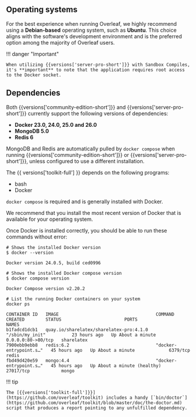## Operating systems ##

For the best experience when running Overleaf, we highly recommend using a **Debian-based** operating system, such as **Ubuntu**. This choice aligns with the software's development environment and is the preferred option among the majority of Overleaf users.

!!! danger "Important"

    When utilizing {{versions['server-pro-short']}} with Sandbox Compiles, it's **important** to note that the application requires root access to the Docker socket. 

## Dependencies ##

Both {{versions['community-edition-short']}} and {{versions['server-pro-short']}} currently support the following versions of dependencies:

- **Docker 23.0, 24.0, 25.0 and 26.0**
- **MongoDB 5.0**
- **Redis 6**

MongoDB and Redis are automatically pulled by `docker compose` when running {{versions['community-edition-short']}} or {{versions['server-pro-short']}}, unless configured to use a different installation.

The {{ versions['toolkit-full'] }} depends on the following programs:

- bash
- Docker

`docker compose` is required and is generally installed with Docker.

We recommend that you install the most recent version of Docker that is available for your operating system.

Once Docker is installed correctly, you should be able to run these commands without error:

```
# Shows the installed Docker version
$ docker --version

Docker version 24.0.5, build ced0996

# Shows the installed Docker compose version
$ docker compose version

Docker Compose version v2.20.2

# List the running Docker containers on your system
docker ps

CONTAINER ID   IMAGE                                     COMMAND                  CREATED        STATUS                        PORTS                NAMES
b1fadcd1dcb1   quay.io/sharelatex/sharelatex-pro:4.1.0   "/sbin/my_init"          23 hours ago   Up About a minute             0.0.0.0:80->80/tcp   sharelatex
7900ebb9ebb8   redis:6.2                                 "docker-entrypoint.s…"   45 hours ago   Up About a minute             6379/tcp             redis
fbd49d420e59   mongo:4.4                                 "docker-entrypoint.s…"   45 hours ago   Up About a minute (healthy)   27017/tcp            mongo
```

!!! tip

    The [{{versions['toolkit-full']}}](https://github.com/overleaf/toolkit) includes a handy [`bin/doctor`](https://github.com/overleaf/toolkit/blob/master/doc/the-doctor.md) script that produces a report pointing to any unfulfilled dependency.